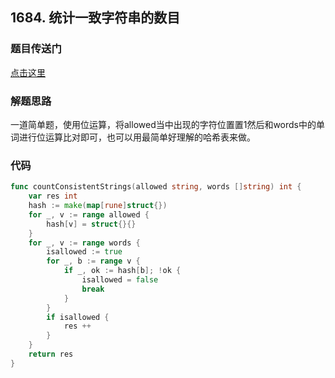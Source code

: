 ## 1684. 统计一致字符串的数目

### 题目传送门

[点击这里](https://leetcode.cn/problems/count-the-number-of-consistent-strings/)

### 解题思路

一道简单题，使用位运算，将allowed当中出现的字符位置置1然后和words中的单词进行位运算比对即可，也可以用最简单好理解的哈希表来做。

### 代码

```go
func countConsistentStrings(allowed string, words []string) int {
    var res int
    hash := make(map[rune]struct{})
    for _, v := range allowed {
        hash[v] = struct{}{}
    }
    for _, v := range words {
        isallowed := true
        for _, b := range v {
            if _, ok := hash[b]; !ok {
                isallowed = false
                break
            }  
        }
        if isallowed {
            res ++
        }
    }
    return res
}
```
